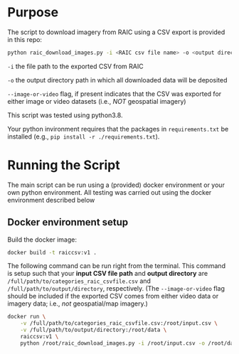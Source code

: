 # Purpose

The script to download imagery from RAIC using a CSV export is provided in this repo:

```sh
python raic_download_images.py -i <RAIC csv file name> -o <output directory> [--image-or-video]
```

`-i` the file path to the exported CSV from RAIC

`-o` the output directory path in which all downloaded data will be deposited

`--image-or-video` flag, if present indicates that the CSV was exported for either image or video datasets (i.e., _NOT_ geospatial imagery)

This script was tested using python3.8.

Your python invironment requires that the packages in `requirements.txt` be installed (e.g., `pip install -r ./requirements.txt`).

# Running the Script 

The main script can be run using a (provided) docker environment or your own python environment. All testing was carried out using the docker environment described below

## Docker environment setup

Build the docker image:

```sh
docker build -t raiccsv:v1 .
```

The following command can be run right from the terminal. This command is setup such that your __input CSV file path__ and __output directory__ are `/full/path/to/categories_raic_csvfile.csv` and `/full/path/to/output/directory`, respectively. (The `--image-or-video` flag should be included if the exported CSV comes from either video data or imagery data; i.e., _not_ geospatial/map imagery.)

```sh
docker run \
    -v /full/path/to/categories_raic_csvfile.csv:/root/input.csv \
    -v /full/path/to/output/directory:/root/data \
    raiccsv:v1 \
    python /root/raic_download_images.py -i /root/input.csv -o /root/data [--image-or-video]
```

